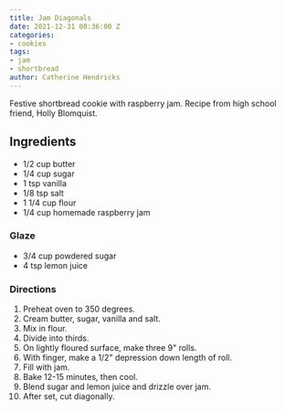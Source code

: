```yaml
---
title: Jam Diagonals
date: 2021-12-31 00:36:00 Z
categories:
- cookies
tags:
- jam
- shortbread
author: Catherine Hendricks
---
```


Festive shortbread cookie with raspberry jam. Recipe from high school friend, Holly Blomquist. 

## Ingredients
* 1/2 cup butter
* 1/4 cup sugar
* 1 tsp vanilla
* 1/8 tsp salt
* 1 1/4 cup flour
* 1/4 cup homemade raspberry jam

### Glaze
* 3/4 cup powdered sugar
* 4 tsp lemon juice

### Directions
1. Preheat oven to 350 degrees.
2. Cream butter, sugar, vanilla and salt.
3. Mix in flour.
4. Divide into thirds.
5. On lightly floured surface, make three 9" rolls. 
6. With finger, make a 1/2" depression down length of roll.
7. Fill with jam. 
8. Bake 12-15 minutes, then cool.
9. Blend sugar and lemon juice and drizzle over jam. 
10. After set, cut diagonally. 
